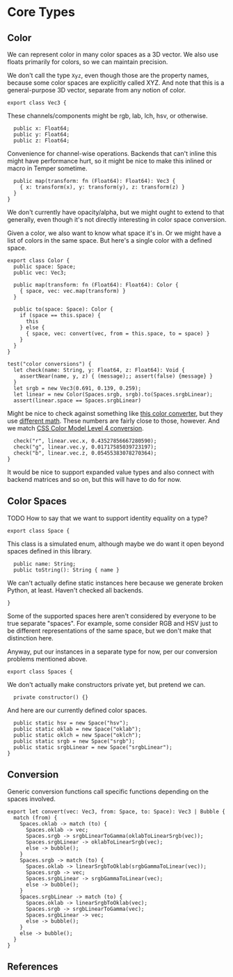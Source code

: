 # Core Types

## Color

We can represent color in many color spaces as a 3D vector. We also use floats
primarily for colors, so we can maintain precision.

We don't call the type `Xyz`, even though those are the property names, because
some color spaces are explicitly called XYZ. And note that this is a
general-purpose 3D vector, separate from any notion of color.

    export class Vec3 {

These channels/components might be rgb, lab, lch, hsv, or otherwise.

      public x: Float64;
      public y: Float64;
      public z: Float64;

Convenience for channel-wise operations. Backends that can't inline this might
have performance hurt, so it might be nice to make this inlined or macro in
Temper sometime.

      public map(transform: fn (Float64): Float64): Vec3 {
        { x: transform(x), y: transform(y), z: transform(z) }
      }
    }

We don't currently have opacity/alpha, but we might ought to extend to that
generally, even though it's not directly interesting in color space conversion.

Given a color, we also want to know what space it's in. Or we might have a list
of colors in the same space. But here's a single color with a defined space.

    export class Color {
      public space: Space;
      public vec: Vec3;

      public map(transform: fn (Float64): Float64): Color {
        { space, vec: vec.map(transform) }
      }

      public to(space: Space): Color {
        if (space == this.space) {
          this
        } else {
          { space, vec: convert(vec, from = this.space, to = space) }
        }
      }
    }

    test("color conversions") {
      let check(name: String, y: Float64, z: Float64): Void {
        assertNear(name, y, z) { (message);; assert(false) {message} }
      }
      let srgb = new Vec3(0.691, 0.139, 0.259);
      let linear = new Color(Spaces.srgb, srgb).to(Spaces.srgbLinear);
      assert(linear.space == Spaces.srgbLinear)

Might be nice to check against something like
[this color converter][AjaltConverter], but they use
[different math][AjaltLinearRgb]. These numbers are fairly close to those,
however. And we match [CSS Color Model Level 4 conversion][Css4Srgb].

      check("r", linear.vec.x, 0.43527856667280590);
      check("g", linear.vec.y, 0.01717585039723197);
      check("b", linear.vec.z, 0.05455383078270364);
    }

It would be nice to support expanded value types and also connect with backend
matrices and so on, but this will have to do for now.

## Color Spaces

TODO How to say that we want to support identity equality on a type?

    export class Space {

This class is a simulated enum, although maybe we do want it open beyond spaces
defined in this library.

      public name: String;
      public toString(): String { name }

We can't actually define static instances here because we generate broken
Python, at least. Haven't checked all backends.

    }

Some of the supported spaces here aren't considered by everyone to be true
separate "spaces". For example, some consider RGB and HSV just to be different
representations of the same space, but we don't make that distinction here.

Anyway, put our instances in a separate type for now, per our conversion
problems mentioned above.

    export class Spaces {

We don't actually make constructors private yet, but pretend we can.

      private constructor() {}

And here are our currently defined color spaces.

      public static hsv = new Space("hsv");
      public static oklab = new Space("oklab");
      public static oklch = new Space("oklch");
      public static srgb = new Space("srgb");
      public static srgbLinear = new Space("srgbLinear");
    }

## Conversion

Generic conversion functions call specific functions depending on the spaces
involved.

    export let convert(vec: Vec3, from: Space, to: Space): Vec3 | Bubble {
      match (from) {
        Spaces.oklab -> match (to) {
          Spaces.oklab -> vec;
          Spaces.srgb -> srgbLinearToGamma(oklabToLinearSrgb(vec));
          Spaces.srgbLinear -> oklabToLinearSrgb(vec);
          else -> bubble();
        }
        Spaces.srgb -> match (to) {
          Spaces.oklab -> linearSrgbToOklab(srgbGammaToLinear(vec));
          Spaces.srgb -> vec;
          Spaces.srgbLinear -> srgbGammaToLinear(vec);
          else -> bubble();
        }
        Spaces.srgbLinear -> match (to) {
          Spaces.oklab -> linearSrgbToOklab(vec);
          Spaces.srgb -> srgbLinearToGamma(vec);
          Spaces.srgbLinear -> vec;
          else -> bubble();
        }
        else -> bubble();
      }
    }

## References

[AjaltConverter]: https://ajalt.github.io/colormath/converter/
[AjaltLinearRgb]: https://github.com/ajalt/colormath/blob/9ff469060467d478466315280c19d803e4dd2bcd/colormath/src/commonMain/kotlin/com/github/ajalt/colormath/model/RGBColorSpaces.kt#L109
[Css4Srgb]: https://www.w3.org/TR/css-color-4/#valdef-color-srgb
